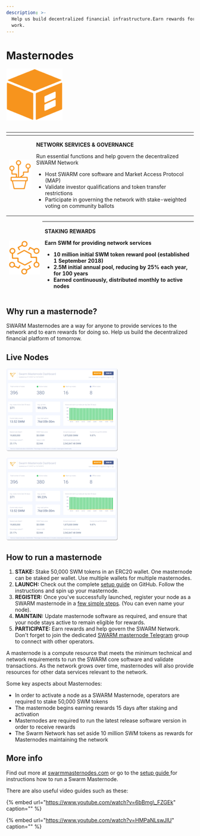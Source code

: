 ```yaml
---
description: >-
  Help us build decentralized financial infrastructure.Earn rewards for your
  work.
---
```


# Masternodes

![](../../.gitbook/assets/mn.png)

|  |  |
| :--- | :--- |


<table>
  <thead>
    <tr>
      <th style="text-align:left"></th>
      <th style="text-align:left"></th>
    </tr>
  </thead>
  <tbody>
    <tr>
      <td style="text-align:center"><img src="../../.gitbook/assets/mn-network-governance.png"></td>
      <td style="text-align:left">
              <p><b>NETWORK SERVICES &amp; GOVERNANCE</b>
        </p>
        <p>Run essential functions and help govern the decentralized SWARM Network</p>
        <ul>
          <li>Host SWARM core software and Market Access Protocol (MAP)</li>
          <li>Validate investor qualifications and token transfer restrictions</li>
          <li>Participate in governing the network with stake-weighted voting on community
          ballots</li>
      </td>
      </th>
    </tr>
  </thead>
  <tbody></tbody>
</table><table>
  <thead>
    <tr>
      <td style="text-align:center"><img src="../../.gitbook/assets/mn-staking-rewards.png"></td>
      <th style="text-align:left">
        <p><b>STAKING REWARDS</b>
        </p>
        <p>Earn SWM for providing network services</p>
        <ul>
          <li>10 million initial SWM token reward pool (established 1 September 2018)</li>
          <li>2.5M initial annual pool, reducing by 25% each year, for 100 years</li>
          <li>Earned continuously, distributed monthly to active nodes</li>
        </ul>
      </td>
      </th>
    </tr>
  </tbody>
</table>

## **Why run a masternode?**

SWARM Masternodes are a way for anyone to provide services to the network and to earn rewards for doing so. Help us build the decentralized financial platform of tomorrow.

## Live Nodes

[![](../../.gitbook/assets/mn-dashboard.png)](https://masternodes.swarmnetwork.org/#/)

![](../../.gitbook/assets/mn-dashboard.png)

## **How to run a masternode**

1. **STAKE:** Stake 50,000 SWM tokens in an ERC20 wallet. One masternode can be staked per wallet. Use multiple wallets for multiple masternodes.
2. **LAUNCH:** Check out the complete [setup guide](https://github.com/swarmfund/swarm-masternode) on GitHub. Follow the instructions and spin up your masternode.
3. **REGISTER:** Once you've successfully launched, register your node as a SWARM masternode in a [few simple steps](https://masternodes.swarm.fund/#/register). \(You can even name your node\).
4. **MAINTAIN:** Update masternode software as required, and ensure that your node stays active to remain eligible for rewards.
5. **PARTICIPATE:** Earn rewards and help govern the SWARM Network. Don't forget to join the dedicated [SWARM masternode Telegram](https://t.me/swarmmasternodes) group to connect with other operators. 

A masternode is a compute resource that meets the minimum technical and network requirements to run the SWARM core software and validate transactions. As the network grows over time, masternodes will also provide resources for other data services relevant to the network.

Some key aspects about Masternodes:

* In order to activate a node as a SWARM Masternode, operators are required to stake 50,000 SWM tokens
* The masternode begins earning rewards 15 days after staking and activation
* Masternodes are required to run the latest release software version in order to receive rewards
* The Swarm Network has set aside 10 million SWM tokens as rewards for Masternodes maintaining the network

## **More info**

Find out more at [swarmmasternodes.com](https://www.swarmmasternodes.com/) or go to the [setup guide ](https://swm.by/howtomasternode)for instructions how to run a Swarm Masternode.

There are also useful video guides such as these:

{% embed url="https://www.youtube.com/watch?v=6bBmg\_FZGEk" caption="" %}

{% embed url="https://www.youtube.com/watch?v=HMPaNLswJlU" caption="" %}

